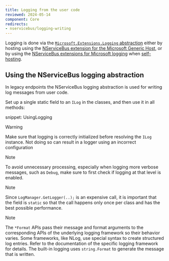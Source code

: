 ```yaml
---
title: Logging from the user code
reviewed: 2024-05-14
component: Core
redirects:
- nservicebus/logging-writing
---
```


Logging is done via the [`Microsoft.Extensions.Logging` abstraction](https://docs.microsoft.com/en-us/dotnet/core/extensions/logging) either by hosting using the [NServiceBus extension for the Microsoft Generic Host](/nservicebus/hosting/#microsoft-generic-host), or by using the [NServiceBus extensions for Microsoft logging](/nservicebus/logging/extensions-logging.md) when [self-hosting](/nservicebus/hosting/#self-hosting).

## Using the NServiceBus logging abstraction

In legacy endpoints the NServiceBus logging abstraction is used for writing log messages from user code.

Set up a single static field to an `ILog` in the classes, and then use it in all methods:

snippet: UsingLogging

> [!WARNING]
> Make sure that logging is correctly initialized before resolving the `ILog` instance. Not doing so can result in a logger using an incorrect configuration

> [!NOTE]
> To avoid unnecessary processing, especially when logging more verbose messages, such as `Debug`, make sure to first check if logging at that level is enabled.

> [!NOTE]
> Since `LogManager.GetLogger(..);` is an expensive call, it is important that the field is `static` so that the call happens only once per class and has the best possible performance.

> [!NOTE]
> The `*Format` APIs pass their message and format arguments to the corresponding APIs of the underlying logging framework so their behavior varies. Some frameworks, like NLog, use special syntax to create structured log entries. Refer to the documentation of the specific logging framework for details. The built-in logging uses `string.Format` to generate the message that is written.
